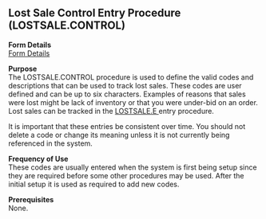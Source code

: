 ##  Lost Sale Control Entry Procedure (LOSTSALE.CONTROL)

<PageHeader />

**Form Details**  
[ Form Details ](LOSTSALE-CONTROL-1/README.md)   

**Purpose**  
The LOSTSALE.CONTROL procedure is used to define the valid codes and descriptions that can be used to track lost sales. These codes are user defined and can be up to six characters. Examples of reasons that sales were lost might be lack of inventory or that you were under-bid on an order. Lost sales can be tracked in the [ LOSTSALE.E ](../LOSTSALE-E/README.md) entry procedure.   
  
It is important that these entries be consistent over time. You should not
delete a code or change its meaning unless it is not currently being
referenced in the system.

**Frequency of Use**  
These codes are usually entered when the system is first being setup since
they are required before some other procedures may be used. After the initial
setup it is used as required to add new codes.

**Prerequisites**  
None.

<badge text= "Version 8.10.57" vertical="middle" />

<PageFooter />
